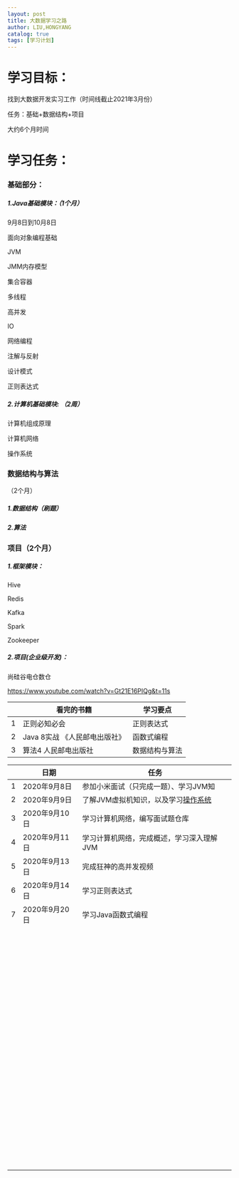 ```yaml
---
layout: post
title: 大数据学习之路
author: LIU,HONGYANG
catalog: true
tags: [学习计划]
---
```




# 学习目标：

找到大数据开发实习工作（时间线截止2021年3月份）

任务：基础+数据结构+项目

大约6个月时间



# 学习任务：



### 基础部分：



##### 1.Java基础模块：（1个月）

9月8日到10月8日



面向对象编程基础

JVM

JMM内存模型

集合容器

多线程

高并发

IO

网络编程

注解与反射

设计模式

正则表达式



##### 2.计算机基础模块: （2周）



计算机组成原理

计算机网络

操作系统





### 数据结构与算法

（2个月）

##### 1.数据结构（刷题）

##### 2.算法





### 项目（2个月）



##### 1.框架模块：



Hive

Redis

Kafka

Spark

Zookeeper



##### 2.项目(企业级开发)：

尚硅谷电仓数仓

https://www.youtube.com/watch?v=Gt21E16PIQg&t=11s





|      | 看完的书籍                    | 学习要点       |
| ---- | ----------------------------- | -------------- |
| 1    | 正则必知必会                  | 正则表达式     |
| 2    | Java 8实战 《人民邮电出版社》 | 函数式编程     |
| 3    | 算法4 人民邮电出版社          | 数据结构与算法 |









|      | 日期          | 任务                                                         |
| ---- | ------------- | ------------------------------------------------------------ |
| 1    | 2020年9月8日  | 参加小米面试（只完成一题）、学习JVM知                        |
| 2    | 2020年9月9日  | 了解JVM虚拟机知识，以及学习[操作系统](https://www.bilibili.com/video/BV1js411b7vg) |
| 3    | 2020年9月10日 | 学习计算机网络，编写面试题仓库                               |
| 4    | 2020年9月11日 | 学习计算机网络，完成概述，学习深入理解JVM                    |
| 5    | 2020年9月13日 | 完成狂神的高并发视频                                         |
| 6    | 2020年9月14日 | 学习正则表达式                                               |
| 7    | 2020年9月20日 | 学习Java函数式编程                                           |
|      |               |                                                              |
|      |               |                                                              |
|      |               |                                                              |
|      |               |                                                              |
|      |               |                                                              |
|      |               |                                                              |
|      |               |                                                              |
|      |               |                                                              |
|      |               |                                                              |
|      |               |                                                              |
|      |               |                                                              |
|      |               |                                                              |
|      |               |                                                              |
|      |               |                                                              |
|      |               |                                                              |
|      |               |                                                              |
|      |               |                                                              |
|      |               |                                                              |
|      |               |                                                              |
|      |               |                                                              |
|      |               |                                                              |
|      |               |                                                              |
|      |               |                                                              |
|      |               |                                                              |
|      |               |                                                              |
|      |               |                                                              |
|      |               |                                                              |
|      |               |                                                              |
|      |               |                                                              |
|      |               |                                                              |
|      |               |                                                              |
|      |               |                                                              |
|      |               |                                                              |
|      |               |                                                              |
|      |               |                                                              |
|      |               |                                                              |
|      |               |                                                              |
|      |               |                                                              |
|      |               |                                                              |
|      |               |                                                              |
|      |               |                                                              |
|      |               |                                                              |
|      |               |                                                              |
|      |               |                                                              |
|      |               |                                                              |
|      |               |                                                              |
|      |               |                                                              |
|      |               |                                                              |
|      |               |                                                              |
|      |               |                                                              |
|      |               |                                                              |
|      |               |                                                              |
|      |               |                                                              |
|      |               |                                                              |
|      |               |                                                              |
|      |               |                                                              |
|      |               |                                                              |
|      |               |                                                              |
|      |               |                                                              |
|      |               |                                                              |
|      |               |                                                              |
|      |               |                                                              |
|      |               |                                                              |
|      |               |                                                              |
|      |               |                                                              |
|      |               |                                                              |
|      |               |                                                              |
|      |               |                                                              |
|      |               |                                                              |
|      |               |                                                              |
|      |               |                                                              |
|      |               |                                                              |
|      |               |                                                              |
|      |               |                                                              |
|      |               |                                                              |
|      |               |                                                              |
|      |               |                                                              |
|      |               |                                                              |
|      |               |                                                              |
|      |               |                                                              |
|      |               |                                                              |
|      |               |                                                              |
|      |               |                                                              |
|      |               |                                                              |
|      |               |                                                              |
|      |               |                                                              |
|      |               |                                                              |
|      |               |                                                              |
|      |               |                                                              |
|      |               |                                                              |
|      |               |                                                              |

